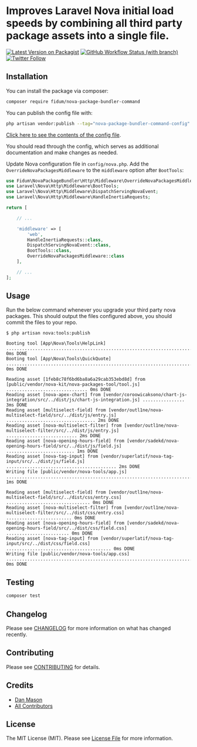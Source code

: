 # Improves Laravel Nova initial load speeds by combining all third party package assets into a single file.

[![Latest Version on Packagist](https://img.shields.io/packagist/v/fidum/nova-package-bundler-command.svg?style=for-the-badge)](https://packagist.org/packages/fidum/nova-package-bundler-command)
[![GitHub Workflow Status (with branch)](https://img.shields.io/github/actions/workflow/status/fidum/nova-package-bundler-command/run-tests.yml?branch=main&style=for-the-badge)](https://github.com/fidum/nova-package-bundler-command/actions?query=workflow%3Arun-tests+branch%3Amaster)
[![Twitter Follow](https://img.shields.io/badge/follow-%40danmasonmp-1DA1F2?logo=twitter&style=for-the-badge)](https://twitter.com/danmasonmp)

## Installation

You can install the package via composer:

```bash
composer require fidum/nova-package-bundler-command
```

You can publish the config file with:

```bash
php artisan vendor:publish --tag="nova-package-bundler-command-config"
```

[Click here to see the contents of the config file](config/nova-package-bundler-command.php).

You should read through the config, which serves as additional documentation and make changes as needed.

Update Nova configuration file in `config/nova.php`. Add the `OverrideNovaPackagesMiddleware` to the `middleware` option after `BootTools`:

```php
use Fidum\NovaPackageBundler\Http\Middleware\OverrideNovaPackagesMiddleware;
use Laravel\Nova\Http\Middleware\BootTools;
use Laravel\Nova\Http\Middleware\DispatchServingNovaEvent;
use Laravel\Nova\Http\Middleware\HandleInertiaRequests;

return [

    // ...

    'middleware' => [
        'web',
        HandleInertiaRequests::class,
        DispatchServingNovaEvent::class,
        BootTools::class,
        OverrideNovaPackagesMiddleware::class
    ],

    // ...
];
```

## Usage

Run the below command whenever you upgrade your third party nova packages. This should output the files configured above, you should commit the files to your repo. 

```console
$ php artisan nova:tools:publish 

Booting tool [App\Nova\Tools\HelpLink] .................................................................................................. 0ms DONE
Booting tool [App\Nova\Tools\QuickQuote] ................................................................................................ 0ms DONE

Reading asset [1feb8c78f6bd6ba8a6a29cab353ebd8d] from [public/vendor/nova-kit/nova-packages-tool/tool.js] ............................... 0ms DONE
Reading asset [nova-apex-chart] from [vendor/coroowicaksono/chart-js-integration/src/../dist/js/chart-js-integration.js] ................ 3ms DONE
Reading asset [multiselect-field] from [vendor/outl1ne/nova-multiselect-field/src/../dist/js/entry.js] .................................. 2ms DONE
Reading asset [nova-multiselect-filter] from [vendor/outl1ne/nova-multiselect-filter/src/../dist/js/entry.js] ........................... 2ms DONE
Reading asset [nova-opening-hours-field] from [vendor/sadekd/nova-opening-hours-field/src/../dist/js/field.js] .......................... 1ms DONE
Reading asset [nova-tag-input] from [vendor/superlatif/nova-tag-input/src/../dist/js/field.js] .......................................... 2ms DONE
Writing file [public/vendor/nova-tools/app.js] .......................................................................................... 1ms DONE

Reading asset [multiselect-field] from [vendor/outl1ne/nova-multiselect-field/src/../dist/css/entry.css] ................................ 0ms DONE
Reading asset [nova-multiselect-filter] from [vendor/outl1ne/nova-multiselect-filter/src/../dist/css/entry.css] ......................... 0ms DONE
Reading asset [nova-opening-hours-field] from [vendor/sadekd/nova-opening-hours-field/src/../dist/css/field.css] ........................ 0ms DONE
Reading asset [nova-tag-input] from [vendor/superlatif/nova-tag-input/src/../dist/css/field.css] ........................................ 0ms DONE
Writing file [public/vendor/nova-tools/app.css] ......................................................................................... 0ms DONE
```

## Testing

```bash
composer test
```

## Changelog

Please see [CHANGELOG](CHANGELOG.md) for more information on what has changed recently.

## Contributing

Please see [CONTRIBUTING](https://github.com/dmason30/.github/blob/main/CONTRIBUTING.md) for details.

## Credits

- [Dan Mason](https://github.com/dmason30)
- [All Contributors](../../contributors)

## License

The MIT License (MIT). Please see [License File](LICENSE.md) for more information.
